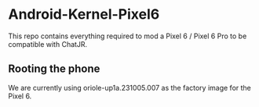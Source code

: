 # Android-Kernel-Pixel6
This repo contains everything required to mod a Pixel 6 / Pixel 6 Pro to be compatible with ChatJR.

## Rooting the phone

We are currently using oriole-up1a.231005.007 as the factory image for the Pixel 6.  